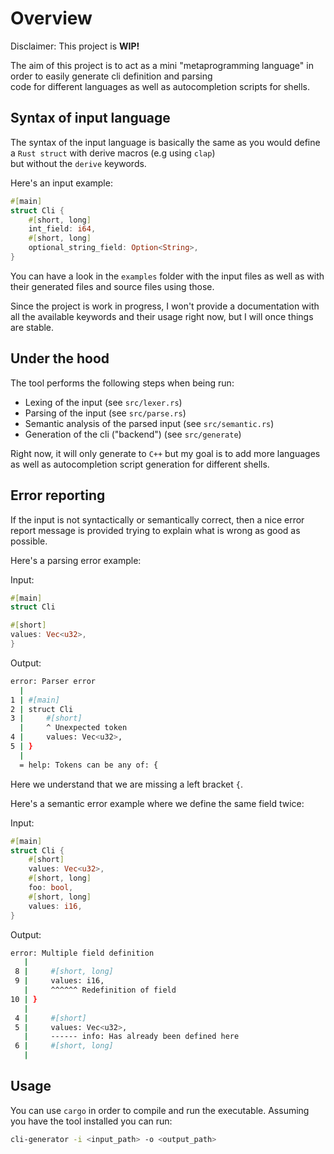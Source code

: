 # Overview

Disclaimer: This project is **WIP!**

The aim of this project is to act as a mini "metaprogramming language" in order to easily generate cli definition and
parsing\
code for different languages as well as autocompletion scripts for shells.

## Syntax of input language

The syntax of the input language is basically the same as you would define a `Rust struct` with derive macros (e.g
using `clap`)\
but without the `derive` keywords.

Here's an input example:

```rust
#[main]
struct Cli {
    #[short, long]
    int_field: i64,
    #[short, long]
    optional_string_field: Option<String>,
}
```

You can have a look in the `examples` folder with the input files as well as with their generated files and source files
using those.

Since the project is work in progress, I won't provide a documentation with all the available keywords and their usage
right now, but I will once things are stable.

## Under the hood

The tool performs the following steps when being run:

- Lexing of the input (see `src/lexer.rs`)
- Parsing of the input (see `src/parse.rs`)
- Semantic analysis of the parsed input (see `src/semantic.rs`)
- Generation of the cli ("backend") (see `src/generate`)

Right now, it will only generate to `C++` but my goal is to add more languages as well as autocompletion script
generation for different shells.

## Error reporting

If the input is not syntactically or semantically correct, then a nice error report message is provided trying to
explain what is wrong as good as possible.

Here's a parsing error example:

Input:

```rust
#[main]
struct Cli

#[short]
values: Vec<u32>,
}
```

Output:

```bash
error: Parser error
  |
1 | #[main]
2 | struct Cli
3 |     #[short]
  |     ^ Unexpected token
4 |     values: Vec<u32>,
5 | }
  |
  = help: Tokens can be any of: {
```

Here we understand that we are missing a left bracket `{`.

Here's a semantic error example where we define the same field twice:

Input:

```rust
#[main]
struct Cli {
    #[short]
    values: Vec<u32>,
    #[short, long]
    foo: bool,
    #[short, long]
    values: i16,
}

```

Output:

```bash
error: Multiple field definition
   |
 8 |     #[short, long]
 9 |     values: i16,
   |     ^^^^^^ Redefinition of field
10 | }
   |
 4 |     #[short]
 5 |     values: Vec<u32>,
   |     ------ info: Has already been defined here
 6 |     #[short, long]
   |
```

## Usage

You can use `cargo` in order to compile and run the executable. Assuming you have the tool installed you can run:

```bash
cli-generator -i <input_path> -o <output_path>
```

